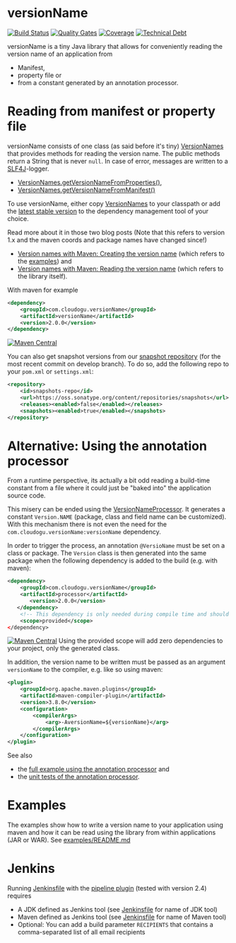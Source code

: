 versionName
===========
[![Build Status](https://oss.cloudogu.com/jenkins/buildStatus/icon?job=cloudogu-github/versionName/develop)](https://oss.cloudogu.com/jenkins/blue/organizations/jenkins/cloudogu-github%2FversionName/branches/)
[![Quality Gates](https://sonarcloud.io/api/project_badges/measure?project=com.cloudogu.versionName%3AversionName&metric=alert_status)](https://sonarcloud.io/dashboard?id=com.cloudogu.versionName%3AversionName)
[![Coverage](https://sonarcloud.io/api/project_badges/measure?project=com.cloudogu.versionName%3AversionName&metric=coverage)](https://sonarcloud.io/dashboard?id=com.cloudogu.versionName%3AversionName)
[![Technical Debt](https://sonarcloud.io/api/project_badges/measure?project=com.cloudogu.versionName%3AversionName&metric=sqale_index)](https://sonarcloud.io/dashboard?id=com.cloudogu.versionName%3AversionName)

versionName is a tiny Java library that allows for conveniently reading the version name of an application from

 - Manifest,
 - property file or
 - from a constant generated by an annotation processor.
 
# Reading from manifest or property file 

versionName consists of one class (as said before it's tiny) [VersionNames](versionName/src/main/java/com/cloudogu/versionname/VersionNames.java) that provides methods for reading the version name.
The public methods return a String that is never `null`. In case of error, messages are written to a [SLF4J](http://slf4j.org/)-logger.

- [VersionNames.getVersionNameFromProperties()](versionName/src/main/java/com/cloudogu/versionname/VersionNames.java),
- [VersionNames.getVersionNameFromManifest()](versionName/src/main/java/com/cloudogu/versionname/VersionNames.java)

To use versionName, either copy [VersionNames](versionName/src/main/java/com/cloudogu/versionName/VersionNames.java) to your classpath or add the [latest stable version](https://search.maven.org/#search%7Cga%7C1%7Cg%3A%20%22com.cloudogu.versionName%22%20AND%20a%3A%22versionName%22) to the dependency management tool of your choice.

Read more about it in those two blog posts (Note that this refers to version 1.x and the maven coords and package names have changed since!)
- [Version names with Maven: Creating the version name](https://www.triology.de/en/blog-entries/versionsnamen-mit-maven-erzeugen-des-versionsnamens) (which refers to the [examples](examples)) and
- [Version names with Maven: Reading the version name](https://www.triology.de/en/blog-entries/version-names-with-maven-reading-the-version-name) (which refers to the library itself).

With maven for example
```XML
<dependency>
    <groupId>com.cloudogu.versionName</groupId>
    <artifactId>versionName</artifactId>
    <version>2.0.0</version>
</dependency>
```

[![Maven Central](https://img.shields.io/maven-central/v/com.cloudogu.versionName/versionName.svg)](https://search.maven.org/#search%7Cga%7C1%7Cg%3A%20%22com.cloudogu.versionName%22%20AND%20a%3A%22versionName%22)

You can also get snapshot versions from our [snapshot repository](https://oss.sonatype.org/content/repositories/snapshots/com/cloudogu/versionName/versionName/) (for the most recent commit on develop branch).
To do so, add the following repo to your `pom.xml` or `settings.xml`:
```xml
<repository>
    <id>snapshots-repo</id>
    <url>https://oss.sonatype.org/content/repositories/snapshots</url>
    <releases><enabled>false</enabled></releases>
    <snapshots><enabled>true</enabled></snapshots>
</repository>
```

# Alternative: Using the annotation processor

From a runtime perspective, its actually a bit odd reading a build-time constant from a file where it could just be 
"baked into" the application source code.

This misery can be ended using the [VersionNameProcessor](processor/src/main/java/com/cloudogu/versionname/VersionNameProcessor.java).
It generates a constant `Version.NAME` (package, class and field name can be customized). With this mechanism there is 
not even the need for the `com.cloudogu.versionName:versionName` dependency.

In order to trigger the process, an annotation `@VersioName` must be set on a class or package. The `Version` class is 
then generated into the same package when the following dependency is added to the build (e.g. with maven):

```xml
<dependency>
    <groupId>com.cloudogu.versionName</groupId>
    <artifactId>processor</artifactId>
       <version>2.0.0</version>
   </dependency>
    <!-- This dependency is only needed during compile time and should not be packaged into final JAR -->
    <scope>provided</scope>
</dependency>
```

[![Maven Central](https://img.shields.io/maven-central/v/com.cloudogu.versionName/processor.svg)](https://search.maven.org/#search%7Cga%7C1%7Cg%3A%20%22com.cloudogu.versionName%22%20AND%20a%3A%22processor%22)
Using the provided scope will add zero dependencies to your project, only the generated class.

In addition, the version name to be written must be passed as an argument `versionName` to the compiler, e.g. like so
using maven:

```xml
<plugin>
    <groupId>org.apache.maven.plugins</groupId>
    <artifactId>maven-compiler-plugin</artifactId>
    <version>3.8.0</version>
    <configuration>
        <compilerArgs>
            <arg>-AversionName=${versionName}</arg>
        </compilerArgs>
    </configuration>
</plugin>
```

See also 
* the [full example using the annotation processor](examples/jar-without-deps) and
* the [unit tests of the annotation processor](processor/src/test/java/com/cloudogu/versionname/VersionNameProcessorTest.java).

# Examples

The examples show how to write a version name to your application using maven and how it can be read using the library from within applications (JAR or WAR).
See [examples/README.md](examples/README.md)

# Jenkins
Running [Jenkinsfile](Jenkinsfile) with the [pipeline plugin](https://wiki.jenkins-ci.org/display/JENKINS/Pipeline+Plugin) (tested with version 2.4) requires
- A JDK defined as  Jenkins tool (see [Jenkinsfile](Jenkinsfile) for name of JDK tool)
- Maven defined as Jenkins tool (see [Jenkinsfile](Jenkinsfile) for name of Maven tool)
- Optional: You can add a build parameter `RECIPIENTS` that contains a comma-separated list of all email recipients
